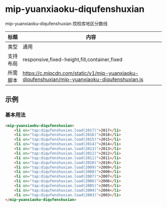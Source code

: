 # mip-yuanxiaoku-diqufenshuxian

mip-yuanxiaoku-diqufenshuxian 院校库地区分数线

标题|内容
----|----
类型|通用
支持布局|responsive,fixed-height,fill,container,fixed
所需脚本|https://c.mipcdn.com/static/v1/mip-yuanxiaoku-diqufenshuxian/mip-yuanxiaoku-diqufenshuxian.js

## 示例

### 基本用法
```html
<mip-yuanxiaoku-diqufenshuxian>
    <li on="tap:diqufenshuxian.load(2017)">2017</li>
    <li on="tap:diqufenshuxian.load(2016)">2016</li>
    <li on="tap:diqufenshuxian.load(2015)">2015</li>
    <li on="tap:diqufenshuxian.load(2014)">2014</li>
    <li on="tap:diqufenshuxian.load(2013)">2013</li>
    <li on="tap:diqufenshuxian.load(2012)">2012</li>
    <li on="tap:diqufenshuxian.load(2011)">2011</li>
    <li on="tap:diqufenshuxian.load(2010)">2010</li>
    <li on="tap:diqufenshuxian.load(2009)">2009</li>
    <li on="tap:diqufenshuxian.load(2008)">2008</li>
    <li on="tap:diqufenshuxian.load(2007)">2007</li>
    <li on="tap:diqufenshuxian.load(2006)">2006</li>
    <li on="tap:diqufenshuxian.load(2005)">2005</li>
    <li on="tap:diqufenshuxian.load(2004)">2004</li>
    <li on="tap:diqufenshuxian.load(2003)">2003</li>
</mip-yuanxiaoku-diqufenshuxian>
```



